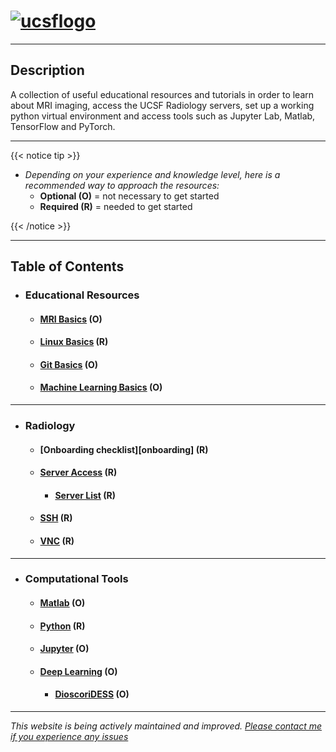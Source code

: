 # [![ucsflogo]][ucsfrad]

---

## Description

A collection of useful educational resources and tutorials in order to learn about MRI imaging, access the UCSF Radiology servers, set up a working python virtual environment and access tools such as Jupyter Lab, Matlab, TensorFlow and PyTorch.

---

{{< notice tip >}}

- *Depending on your experience and knowledge level, here is a recommended way to approach the resources:*
  - **Optional (O)** = not necessary to get started
  - **Required (R)** = needed to get started

{{< /notice >}}

---

## Table of Contents

- ### Educational Resources

  - #### [MRI Basics][mrires] (O)

  - #### [Linux Basics][linuxres] (R)

  - #### [Git Basics][gitres] (O)

  - #### [Machine Learning Basics][mlres] (O)

---

- ### Radiology

  - #### [Onboarding checklist][onboarding] (R)
  
  - #### [Server Access][serveraccess] (R)

    - #### [Server List][serverlist] (R)

  - #### [SSH][sshinfo] (R)

  - #### [VNC][vncinfo] (R)

---

- ### Computational Tools

  - #### [Matlab][matlabres] (O)

  - #### [Python][pythonres] (R)

  - #### [Jupyter][jupyterres] (O)

  - #### [Deep Learning][dlres] (O)

    - #### [DioscoriDESS] (O)

---

*This website is being actively maintained and improved. [Please contact me if you experience any issues][mailme]*

<!-- Links -->
[ucsflogo]: /materials/UCSF_sublogo_RadiologyBiomedicalImaging_navy_RGB.png "UCSF logo"
[ucsfrad]: https://radiology.ucsf.edu/
[mrires]: /page/mriedu
[linuxres]: /page/linuxedu
[gitres]: /page/gitedu
[mlres]: /page/machinelearningedu
[serveraccess]: /page/serverinfo
[serverlist]: https://ucsf.box.com/s/yx3hv4trm4kniy1in0op2y7nzeukouf2
[sshinfo]: /page/sshinfo
[vncinfo]: /page/vncinfo
[matlabres]: /page/matlabinfo
[pythonres]: /page/pythoninfo
[jupyterres]: /page/jupyterinfo
[dlres]: /page/deeplearninginfo
[dioscoridess]: /page/dioscoridess
[mailme]: mailto:alejandro.moralesmartinez@ucsf.edu
